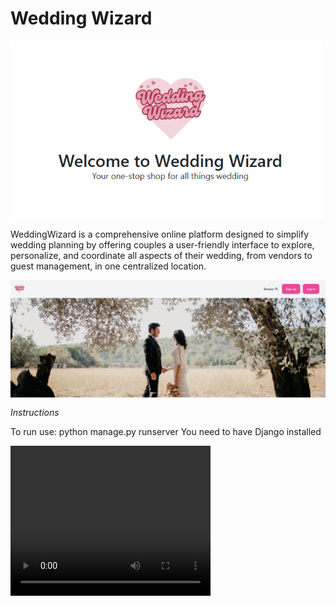 # Wedding Wizard

<img align="center" alt="WeddingWizard" width="500" src="readme\ww.png">

WeddingWizard is a comprehensive online platform designed to simplify wedding planning by offering couples a user-friendly interface to explore, personalize, and coordinate all aspects of their wedding, from vendors to guest management, in one centralized location.

<img align="center" alt="WeddingWizard" src="readme\WWstart.png">

_Instructions_

To run use: python manage.py runserver
You need to have Django installed

<video width="320" height="240" controls>
  <source src="https://drive.google.com/file/d/1E4-Ool5EM43cDAqom_sr9SCryKEE9KYp/view?usp=sharing" type="video/mp4">
</video>